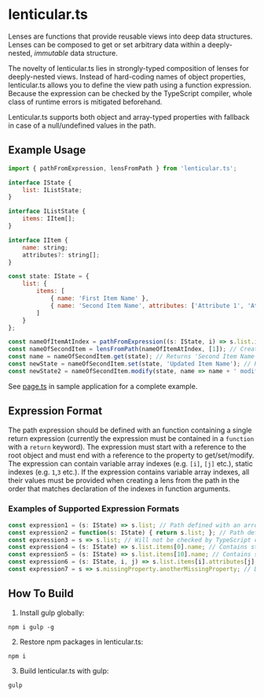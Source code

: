 # lenticular.ts
Lenses are functions that provide reusable views into deep data structures. Lenses can be composed to get or set arbitrary data within a deeply-nested, *immutable* data structure.

The novelty of lenticular.ts lies in strongly-typed composition of lenses for deeply-nested views. Instead of hard-coding names of object properties, lenticular.ts allows you to define the view path using a function expression. Because the expression can be checked by the TypeScript compiler, whole class of runtime errors is mitigated beforehand.

Lenticular.ts supports both object and array-typed properties with fallback in case of a null/undefined values in the path.

## Example Usage
```javascript
import { pathFromExpression, lensFromPath } from 'lenticular.ts';

interface IState {
    list: IListState;
}

interface IListState {
    items: IItem[];
}

interface IItem {
    name: string;
    attributes?: string[];
}

const state: IState = {
    list: {
        items: [
            { name: 'First Item Name' },
            { name: 'Second Item Name', attributes: ['Attribute 1', 'Attribute 2'] }
        ]
    }
};

const nameOfItemAtIndex = pathFromExpression((s: IState, i) => s.list.items[i].name); // Creates a path for lens from passed expression
const nameOfSecondItem = lensFromPath(nameOfItemAtIndex, [1]); // Creates a lens from the path with variable array indexes being replaced with values from the passed array
const name = nameOfSecondItem.get(state); // Returns 'Second Item Name'
const newState = nameOfSecondItem.set(state, 'Updated Item Name'); // Returns a shallow copy of state with second item having updated name
const newState2 = nameOfSecondItem.modify(state, name => name + ' modified'); // Invokes a callback by passing it ***the current value*** of the expression and using its return value for a set() call
```

See [page.ts](examples/simpleApp/src/page.ts) in sample application for a complete example.

## Expression Format
The path expression should be defined with an function containing a single return expression (currently the expression must be contained in a `function` with a `return` keyword). The expression must start with a reference to the root object and must end with a reference to the property to get/set/modify. The expression can contain variable array indexes (e.g. `[i]`, `[j]` etc.), static indexes (e.g. `1`,`3` etc.). If the expression contains variable array indexes, all their values must be provided when creating a lens from the path in the order that matches declaration of the indexes in function arguments.

### Examples of Supported Expression Formats
```javascript
const expression1 = (s: IState) => s.list; // Path defined with an arrow function (that must be currently transpiled by TSC to an ordinary function)
const expression2 = function(s: IState) { return s.list; }; // Path defined with an ordinary function
const epxression3 = s => s.list; // Will not be checked by TypeScript compiler as there are no type information available
const expression4 = (s: IState) => s.list.items[0].name; // Contains static array index pointing to the first item
const expression5 = (s: IState) => s.list.items[10].name; // Contains static array index pointing to a non-existent item in the array - the item will be created during lens.set() invocation
const expression6 = (s: IState, i, j) => s.list.items[i].attributes[j]; // Contains two variable array indexes
const expression7 = s => s.missingProperty.anotherMissingProperty; // Defines path to non-existent properties that will be initialized during lens.set() invocation
```

## How To Build 
1. Install gulp globally:
  ```
  npm i gulp -g
  ```
2. Restore npm packages in lenticular.ts:
  ``` 
  npm i
  ```
3. Build lenticular.ts with gulp:
  ```
  gulp
  ```
